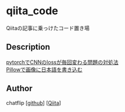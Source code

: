 # qiita_code
Qiitaの記事に乗っけたコード置き場 

## Description
[pytorchでCNNのlossが毎回変わる問題の対処法](https://github.com/chatflip/qiita_code/tree/master/deterministic)  
[Pillowで画像に日本語を書き込む](https://github.com/chatflip/qiita_code/tree/master/pillow_japanese)

## Author
chatflip
[[github](https://github.com/chatflip)]
[[Qiita](https://qiita.com/chat-flip)]  
